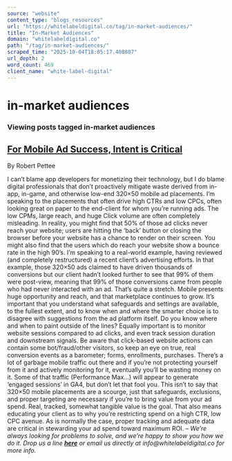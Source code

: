 ```yaml
---
source: "website"
content_type: "blogs_resources"
url: "https://whitelabeldigital.co/tag/in-market-audiences/"
title: "In-Market Audiences"
domain: "whitelabeldigital.co"
path: "/tag/in-market-audiences/"
scraped_time: "2025-10-04T18:05:17.408807"
url_depth: 2
word_count: 469
client_name: "white-label-digital"
---
```


# in-market audiences

### Viewing posts tagged in-market audiences

## [For Mobile Ad Success, Intent is Critical](https://whitelabeldigital.co/for-mobile-intent-is-critical/)

By Robert Pettee

I can’t blame app developers for monetizing their technology, but I do blame digital professionals that don’t proactively mitigate waste derived from in-app, in-game, and otherwise low-end 320×50 mobile ad placements. I’m speaking to the placements that often drive high CTRs and low CPCs, often looking great on paper to the end-client for whom you’re running ads. The low CPMs, large reach, and huge Click volume are often completely misleading. In reality, you might find that 50% of those ad clicks never reach your website; users are hitting the ‘back’ button or closing the browser before your website has a chance to render on their screen. You might also find that the users which do reach your website show a bounce rate in the high 90’s. I’m speaking to a real-world example, having reviewed (and completely restructured) a recent client’s advertising efforts. In that example, those 320×50 ads claimed to have driven thousands of conversions but our client hadn’t looked further to see that 99% of them were post-view, meaning that 99% of those conversions came from people who had never interacted with an ad. That’s quite a stretch. Mobile presents huge opportunity and reach, and that marketplace continues to grow. It’s important that you understand what safeguards and settings are available, to the fullest extent, and to know when and where the smarter choice is to disagree with suggestions from the ad platform itself. Do you know where and when to paint outside of the lines? Equally important is to monitor website sessions compared to ad clicks, and even track session duration and downstream signals. Be aware that click-based website actions can contain some bot/fraud/other visitors, so keep an eye on true, real conversion events as a barometer; forms, enrollments, purchases. There’s a lot of garbage mobile traffic out there and if you’re not protecting yourself from it and actively monitoring for it, eventually you’ll be wasting money on it. Some of that traffic (Performance Max…) will appear to generate ‘engaged sessions’ in GA4, but don’t let that fool you. This isn’t to say that 320×50 mobile placements are a scourge, just that safeguards, exclusions, and proper targeting are necessary if you’re to bring value from your ad spend. Real, tracked, somewhat tangible value is the goal. That also means educating your client as to why you’re restricting spend on a high CTR, low CPC avenue. As is normally the case, proper tracking and adequate data are critical in stewarding your ad spend toward maximum ROI. – _We’re always looking for problems to solve, and we’re happy to show you how we do it. Drop us a line [**here**](https://whitelabeldigital.co/contact/) or email us directly at _info@whitelabeldigital.co_ for more info._